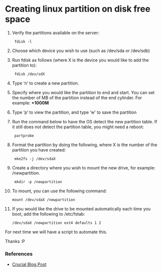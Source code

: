 
# Creating linux partition on disk free space

1. Verify the partitions available on the server: 

        fdisk -l

2. Choose which device you wish to use (such as /dev/sda or /dev/sdb)
3. Run fdisk as follows (where X is the device you would like to add the partition to):

        fdisk /dev/sdX

4. Type ‘n’ to create a new partition.
5. Specify where you would like the partition to end and start.  You can set the number of MB of the partition instead of the end cylinder.  For example:  **+1000M**
6. Type ‘p’ to view the partition, and type ‘w’ to save the partition
7. Run the command below to have the OS detect the new partition table.  If it still does not detect the partition table, you might need a reboot:

        partprobe

8. Format the partition by doing the following, where X is the number of the partition you have created:  

        mke2fs -j /dev/sdaX  

9. Create a directory where you wish to mount the new drive, for example: /newpartition.  

        mkdir -p /newpartition

10. To mount, you can use the following command: 
        
        mount /dev/sdaX /newpartition

11. If you would like the drive to be mounted automatically each time you boot, add the following to /etc/fstab: 

        /dev/sdaX /newpartition ext4 defaults 1 2

For next time we will have a script to automate this.

Thanks :P


### References
 - [Crucial Blog Post](https://www.crucial.com.au/blog/2009/11/18/how-to-create-a-new-partition-on-a-linux-server/?__cf_chl_jschl_tk__=pmd_XMcoD.s2ylnrRhO4.f8afqRZ89W..Lm8kLfnvXET_J8-1630719931-0-gqNtZGzNAmWjcnBszQhl)